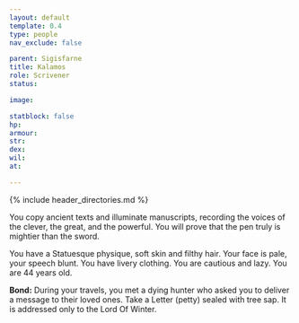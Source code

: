 ```yaml
---
layout: default
template: 0.4
type: people
nav_exclude: false

parent: Sigisfarne
title: Kalamos
role: Scrivener
status: 

image: 

statblock: false
hp: 
armour: 
str: 
dex: 
wil: 
at: 

---
```


{% include header_directories.md %}

You copy ancient texts and illuminate manuscripts, recording the voices of the clever, the great, and the powerful. You will prove that the pen truly is mightier than the sword.

You have a Statuesque physique, soft skin and filthy hair. Your face is pale, your speech blunt. You have livery clothing. You are cautious and lazy. You are 44 years old.

**Bond:** During your travels, you met a dying hunter who asked you to deliver a message to their loved ones. Take a Letter (petty) sealed with tree sap. It is addressed only to the Lord Of Winter.